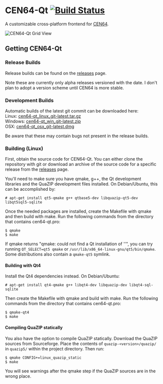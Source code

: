# CEN64-Qt [![Build Status](https://travis-ci.org/dh4/cen64-qt.svg?branch=master)](https://travis-ci.org/dh4/cen64-qt)

A customizable cross-platform frontend for [CEN64](https://github.com/n64dev/cen64).

![CEN64-Qt Grid View](https://raw.githubusercontent.com/dh4/cen64-qt/master/resources/demos/main.jpg)


## Getting CEN64-Qt

### Release Builds

Release builds can be found on the [releases](https://github.com/dh4/cen64-qt/releases) page.

Note these are currently only alpha releases versioned with the date. I don't plan to adopt a version scheme until CEN64 is more stable.

### Development Builds

Automatic builds of the latest git commit can be downloaded here:  
Linux: [cen64-qt_linux_git-latest.tar.gz](https://s3.amazonaws.com/dh4/cen64-qt/master/cen64-qt_linux_git-latest.tar.gz)  
Windows: [cen64-qt_win_git-latest.zip](https://s3.amazonaws.com/dh4/cen64-qt/master/cen64-qt_win_git-latest.zip)  
OSX: [cen64-qt_osx_git-latest.dmg](https://s3.amazonaws.com/dh4/cen64-qt/master/cen64-qt_osx_git-latest.dmg)

Be aware that these may contain bugs not present in the release builds.

### Building (Linux)

First, obtain the source code for CEN64-Qt. You can either clone the repository with git or download an archive of the source code for a specific release from the [releases](https://github.com/dh4/cen64-qt/releases) page.

You'll need to make sure you have qmake, g++, the Qt development libraries and the QuaZIP development files installed. On Debian/Ubuntu, this can be accomplished by:

```
# apt-get install qt5-qmake g++ qtbase5-dev libquazip-qt5-dev libqt5sql5-sqlite
```

Once the needed packages are installed, create the Makefile with qmake and then build with make. Run the following commands from the directory that contains cen64-qt.pro:

```
$ qmake
$ make
```

If qmake returns "qmake: could not find a Qt installation of ''", you can try running `QT_SELECT=qt5 qmake` or `/usr/lib/x86_64-linux-gnu/qt5/bin/qmake`. Some distributions also contain a `qmake-qt5` symlink.

#### Building with Qt4

Install the Qt4 dependencies instead. On Debian/Ubuntu:

```
# apt-get install qt4-qmake g++ libqt4-dev libquazip-dev libqt4-sql-sqlite
```

Then create the Makefile with qmake and build with make. Run the following commands from the directory that contains cen64-qt.pro:

```
$ qmake-qt4
$ make
```

#### Compiling QuaZIP statically

You also have the option to compile QuaZIP statically. Download the QuaZIP sources from Sourceforge. Place the contents of `quazip-<version>/quazip/` in `quazip5/` within the project directory. Then run:

```
$ qmake CONFIG+=linux_quazip_static
$ make
```

You will see warnings after the qmake step if the QuaZIP sources are in the wrong place.
